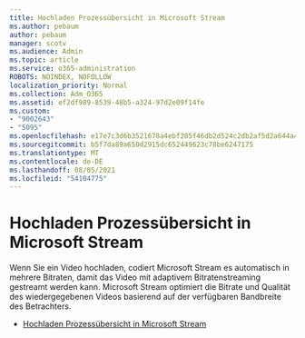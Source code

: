 ```yaml
---
title: Hochladen Prozessübersicht in Microsoft Stream
ms.author: pebaum
author: pebaum
manager: scotv
ms.audience: Admin
ms.topic: article
ms.service: o365-administration
ROBOTS: NOINDEX, NOFOLLOW
localization_priority: Normal
ms.collection: Adm_O365
ms.assetid: ef2df989-8539-48b5-a324-97d2e09f14fe
ms.custom:
- "9002643"
- "5095"
ms.openlocfilehash: e17e7c3d6b3521678a4ebf205f46db2d524c2db2af5d2a644a4c1c80b016b9cf
ms.sourcegitcommit: b5f7da89a650d2915dc652449623c78be6247175
ms.translationtype: MT
ms.contentlocale: de-DE
ms.lasthandoff: 08/05/2021
ms.locfileid: "54104775"
---
```

# <a name="upload-process-overview-in-microsoft-stream"></a>Hochladen Prozessübersicht in Microsoft Stream

Wenn Sie ein Video hochladen, codiert Microsoft Stream es automatisch in mehrere Bitraten, damit das Video mit adaptivem Bitratenstreaming gestreamt werden kann. Microsoft Stream optimiert die Bitrate und Qualität des wiedergegebenen Videos basierend auf der verfügbaren Bandbreite des Betrachters.

- [Hochladen Prozessübersicht in Microsoft Stream](/stream/upload-process-overview)
